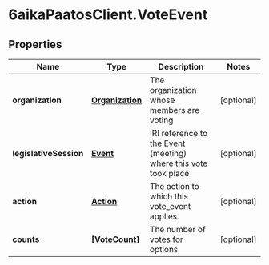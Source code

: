 # 6aikaPaatosClient.VoteEvent

## Properties
Name | Type | Description | Notes
------------ | ------------- | ------------- | -------------
**organization** | [**Organization**](Organization.md) | The organization whose members are voting | [optional] 
**legislativeSession** | [**Event**](Event.md) | IRI reference to the Event (meeting) where this vote took place | [optional] 
**action** | [**Action**](Action.md) | The action to which this vote_event applies. | [optional] 
**counts** | [**[VoteCount]**](VoteCount.md) | The number of votes for options | [optional] 



